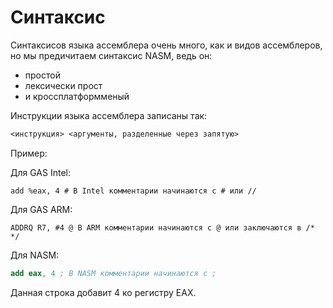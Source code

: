 # Синтаксис

Синтаксисов языка ассемблера очень много, как и видов ассемблеров, но мы предичитаем синтаксис NASM, ведь он:
* простой
* лексически прост
* и кроссплатформменый

Инструкции языка ассемблера записаны так:
```asm
<инструкция> <аргументы, разделенные через запятую>
```

Пример:

Для GAS Intel:
```gas
add %eax, 4 # В Intel комментарии начинаются с # или //
```

Для GAS ARM:
```gasarm
ADDRQ R7, #4 @ В ARM комментарии начинаются с @ или заключаются в /* */
```
Для NASM:
```nasm
add eax, 4 ; В NASM комментарии начинаются с ;
```
Данная строка добавит 4 ко регистру EAX.
